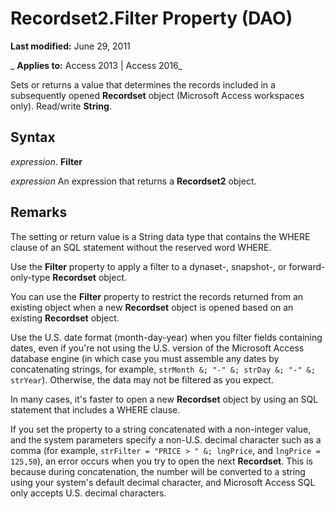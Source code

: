 
# Recordset2.Filter Property (DAO)

 **Last modified:** June 29, 2011

 _ **Applies to:** Access 2013 | Access 2016_

Sets or returns a value that determines the records included in a subsequently opened  **Recordset** object (Microsoft Access workspaces only). Read/write **String**.


## Syntax

 _expression_. **Filter**

 _expression_ An expression that returns a **Recordset2** object.


## Remarks

The setting or return value is a String data type that contains the WHERE clause of an SQL statement without the reserved word WHERE.

Use the  **Filter** property to apply a filter to a dynaset-, snapshot-, or forward-only-type **Recordset** object.

You can use the  **Filter** property to restrict the records returned from an existing object when a new **Recordset** object is opened based on an existing **Recordset** object.

Use the U.S. date format (month-day-year) when you filter fields containing dates, even if you're not using the U.S. version of the Microsoft Access database engine (in which case you must assemble any dates by concatenating strings, for example,  `strMonth &; "-" &; strDay &; "-" &; strYear`). Otherwise, the data may not be filtered as you expect.

In many cases, it's faster to open a new  **Recordset** object by using an SQL statement that includes a WHERE clause.

If you set the property to a string concatenated with a non-integer value, and the system parameters specify a non-U.S. decimal character such as a comma (for example,  `strFilter = "PRICE > " &; lngPrice`, and  `lngPrice = 125,50`), an error occurs when you try to open the next  **Recordset**. This is because during concatenation, the number will be converted to a string using your system's default decimal character, and Microsoft Access SQL only accepts U.S. decimal characters.

